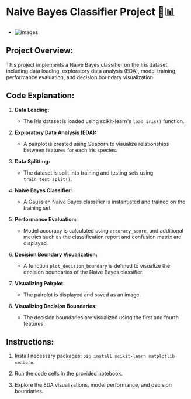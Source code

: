 # Naive Bayes Classifier Project 🌿📊
- ![images](https://github.com/Rutuja-Salunke/Naive-Bayes/assets/102023809/6d117243-ee2c-47dd-89fd-51d8debcafcf)

## Project Overview:
This project implements a Naive Bayes classifier on the Iris dataset, including data loading, exploratory data analysis (EDA), model training, performance evaluation, and decision boundary visualization.

## Code Explanation:
1. **Data Loading:**
   - The Iris dataset is loaded using scikit-learn's `load_iris()` function.

2. **Exploratory Data Analysis (EDA):**
   - A pairplot is created using Seaborn to visualize relationships between features for each iris species.

3. **Data Splitting:**
   - The dataset is split into training and testing sets using `train_test_split()`.

4. **Naive Bayes Classifier:**
   - A Gaussian Naive Bayes classifier is instantiated and trained on the training set.

5. **Performance Evaluation:**
   - Model accuracy is calculated using `accuracy_score`, and additional metrics such as the classification report and confusion matrix are displayed.

6. **Decision Boundary Visualization:**
   - A function `plot_decision_boundary` is defined to visualize the decision boundaries of the Naive Bayes classifier.

7. **Visualizing Pairplot:**
   - The pairplot is displayed and saved as an image.

8. **Visualizing Decision Boundaries:**
   - The decision boundaries are visualized using the first and fourth features.

## Instructions:
1. Install necessary packages: `pip install scikit-learn matplotlib seaborn`.

2. Run the code cells in the provided notebook.

3. Explore the EDA visualizations, model performance, and decision boundaries.


